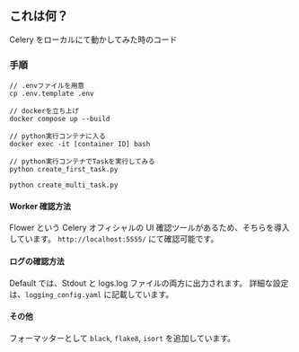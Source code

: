 ## これは何？

Celery をローカルにて動かしてみた時のコード

### 手順

```
// .envファイルを用意
cp .env.template .env

// dockerを立ち上げ
docker compose up --build

// python実行コンテナに入る
docker exec -it [container ID] bash

// python実行コンテナでTaskを実行してみる
python create_first_task.py

python create_multi_task.py
```

#### Worker 確認方法

Flower という Celery オフィシャルの UI 確認ツールがあるため、そちらを導入しています。
`http://localhost:5555/` にて確認可能です。

#### ログの確認方法

Default では、Stdout と logs.log ファイルの両方に出力されます。
詳細な設定は、`logging_config.yaml` に記載しています。

#### その他

フォーマッターとして `black`, `flake8`, `isort` を追加しています。
